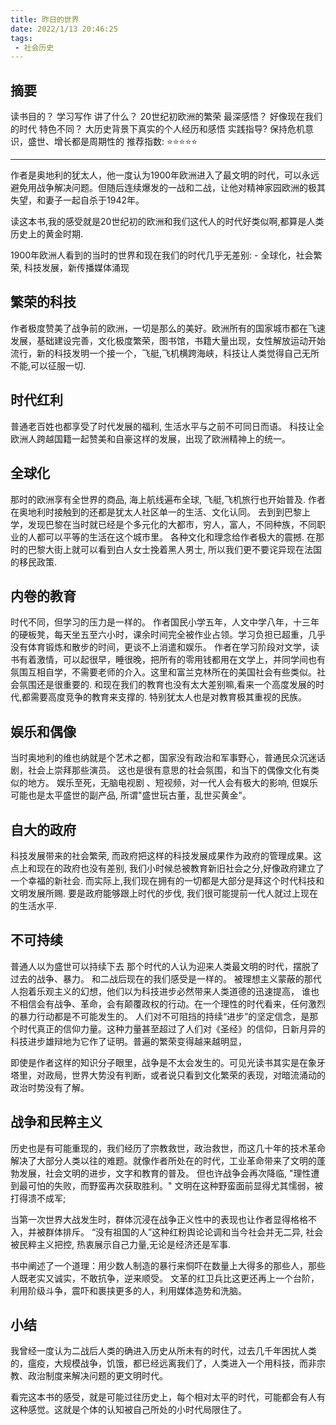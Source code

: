 ```yaml
---
title: 昨日的世界 
date: 2022/1/13 20:46:25
tags:
 - 社会历史 
---
```


## 摘要
读书目的？ 学习写作 
讲了什么？ 20世纪初欧洲的繁荣
最深感悟？ 好像现在我们的时代
特色不同？ 大历史背景下真实的个人经历和感悟 
实践指导?  保持危机意识，盛世、增长都是周期性的
推荐指数:  ⭐️⭐️⭐⭐⭐  ️ 
<!-- more -->
---
作者是奥地利的犹太人，他一度认为1900年欧洲进入了最文明的时代，可以永远避免用战争解决问题。但随后连续爆发的一战和二战，让他对精神家园欧洲的极其失望，和妻子一起自杀于1942年。

读这本书,我的感受就是20世纪初的欧洲和我们这代人的时代好类似啊,都算是人类历史上的黄金时期.

1900年欧洲人看到的当时的世界和现在我们的时代几乎无差别: - 全球化，社会繁荣, 科技发展，新传播媒体涌现

## 繁荣的科技
作者极度赞美了战争前的欧洲，一切是那么的美好。欧洲所有的国家城市都在飞速发展，基础建设完善，文化极度繁荣，图书馆，书籍大量出现，女性解放运动开始流行，新的科技发明一个接一个，飞艇,飞机横跨海峡，科技让人类觉得自己无所不能,可以征服一切.

## 时代红利
普通老百姓也都享受了时代发展的福利, 生活水平与之前不可同日而语。
科技让全欧洲人跨越国籍一起赞美和自豪这样的发展，出现了欧洲精神上的统一。

## 全球化
那时的欧洲享有全世界的商品, 海上航线遍布全球, 飞艇,飞机旅行也开始普及.
作者在奥地利时接触到的还都是犹太人社区单一的生活、文化认同。 去到到巴黎上学，发现巴黎在当时就已经是个多元化的大都市，穷人，富人，不同种族，不同职业的人都可以平等的生活在这个城市里。
各种文化和理念给作者极大的震撼. 在那时的巴黎大街上就可以看到白人女士挽着黑人男士, 所以我们更不要诧异现在法国的移民政策.

## 内卷的教育
时代不同，但学习的压力是一样的。
作者国民小学五年，人文中学八年，十三年的硬板凳，每天坐五至六小时，课余时间完全被作业占领。学习负担已超重，几乎没有体育锻炼和散步的时间，更谈不上消遣和娱乐。
作者在学习阶段对文学，读书有着激情，可以起很早，睡很晚，把所有的零用钱都用在文学上，并同学间也有氛围互相自学，不需要老师的介入。这里和富兰克林所在的美国社会有些类似。社会氛围还是很重要的.
和现在我们的教育也没有太大差别嘛,看来一个高度发展的时代,都需要高度竞争的教育来支撑的. 特别犹太人也是对教育极其重视的民族。

## 娱乐和偶像
当时奥地利的维也纳就是个艺术之都，国家没有政治和军事野心，普通民众沉迷话剧，社会上崇拜那些演员。
这也是很有意思的社会氛围，和当下的偶像文化有类似的地方。
娱乐至死，无脑电视剧 、短视频，对一代人会有极大的影响, 但娱乐可能也是太平盛世的副产品, 所谓"盛世玩古董，乱世买黄金"。

## 自大的政府
科技发展带来的社会繁荣, 而政府把这样的科技发展成果作为政府的管理成果。这点上和现在的政府也没有差别, 我们小时候总被教育新旧社会之分,好像政府建立了一个幸福的新社会. 而实际上,我们现在拥有的一切都是大部分是拜这个时代科技和文明发展所赐. 要是政府能够跟上时代的步伐, 我们很可能提前一代人就过上现在的生活水平. 


## 不可持续
普通人以为盛世可以持续下去
那个时代的人认为迎来人类最文明的时代，摆脱了过去的战争、暴力。 和二战后现在的我们感受是一样的。
被理想主义蒙蔽的那代人抱着乐观主义的幻想，他们以为科技进步必然带来人类道德的迅速提高，
谁也不相信会有战争、革命，会有颠覆政权的行动。在一个理性的时代看来，任何激烈的暴力行动都是不可能发生的。
人们对不可阻挡的持续“进步”的坚定信念，是那个时代真正的信仰力量。这种力量甚至超过了人们对《圣经》的信仰，日新月异的科技进步雄辩地为它作了证明。普遍的繁荣变得越来越明显，

即使是作者这样的知识分子眼里，战争是不太会发生的。可见光读书其实是在象牙塔里，对政局，世界大势没有判断，或者说只看到文化繁荣的表现，对暗流涌动的政治时势没有了解。


## 战争和民粹主义
历史也是有可能重现的，我们经历了宗教救世，政治救世，而这几十年的技术革命解决了大部分人类以往的难题。就像作者所处在的时代，工业革命带来了文明的蓬勃发展，社会文明的进步，文字和教育的普及。
但也许战争会再次降临, "理性遭到最可怕的失败，而野蛮再次获取胜利。" 文明在这种野蛮面前显得尤其懦弱，被打得溃不成军;

当第一次世界大战发生时，群体沉浸在战争正义性中的表现也让作者显得格格不入，并被群体排斥。
“没有祖国的人”这种红粉舆论论调和当今社会并无二异, 社会被民粹主义把控, 热衷展示自己力量,无论是经济还是军事.

书中阐述了一个道理：用少数人制造的暴行来恫吓在数量上大得多的那些人，那些人既老实又诚实，不敢抗争，逆来顺受。
文革的红卫兵比这更还再上一个台阶，利用阶级斗争，震吓和裹挟更多的人，利用媒体造势和洗脑。


## 小结
我曾经一度认为二战后人类的确进入历史从所未有的时代，过去几千年困扰人类的，瘟疫，大规模战争，饥饿，都已经远离我们了，人类进入一个用科技，而非宗教、政治制度来解决问题的更文明时代。

看完这本书的感受，就是可能过往历史上，每个相对太平的时代，可能都会有人有这种感觉。这就是个体的认知被自己所处的小时代局限住了。
